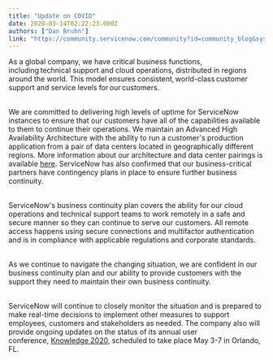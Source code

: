 ```yaml
---
title: "Update on COVID"
date: 2020-03-14T02:22:23.000Z
authors: ["Dan Bruhn"]
link: "https://community.servicenow.com/community?id=community_blog&sys_id=c7c97615db238c14d58ea345ca96191c"
---
```

<p>As a global company, we have critical business functions, including technical support and cloud operations, distributed in regions around the world. This model ensures consistent, world-class customer support and service levels for our customers. <br /><br /></p>
<p>We are committed to delivering high levels of uptime for ServiceNow instances to ensure that our customers have all of the capabilities available to them to continue their operations. We maintain an Advanced High Availability Architecture with the ability to run a customer&#39;s production application from a pair of data centers located in geographically different regions. More information about our architecture and data center pairings is available <a href="https://www.servicenow.com/content/dam/servicenow-assets/public/en-us/doc-type/resource-center/white-paper/wp-sn-advanced-high-availability-architecture.pdf" rel="nofollow">here</a>. ServiceNow has also confirmed that our business-critical partners have contingency plans in place to ensure further business continuity.<br /><br /></p>
<p>ServiceNow&#39;s business continuity plan covers the ability for our cloud operations and technical support teams to work remotely in a safe and secure manner so they can continue to serve our customers. All remote access happens using secure connections and multifactor authentication and is in compliance with applicable regulations and corporate standards.<br /><br /></p>
<p>As we continue to navigate the changing situation, we are confident in our business continuity plan and our ability to provide customers with the support they need to maintain their own business continuity. <br /><br /></p>
<p>ServiceNow will continue to closely monitor the situation and is prepared to make real-time decisions to implement other measures to support employees, customers and stakeholders as needed. The company also will provide ongoing updates on the status of its annual user conference, <a href="https://blogs.servicenow.com/2020/k20-coronavirus-update.html" rel="nofollow">Knowledge 2020</a>, scheduled to take place May 3-7 in Orlando, FL.</p>